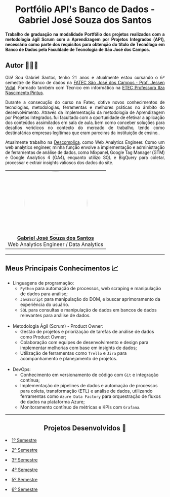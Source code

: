 <html>
<body>
  
 <h1 align="center"> Portfólio API's Banco de Dados - Gabriel José Souza dos Santos</h1>  
  <h4 align="justify" style="font-family:roboto;"> Trabalho de graduação na modalidade Portfólio dos projetos realizados com a metodologia ágil Scrum com a Aprendizagem por Projetos Integrados (API), necessário como parte dos requisitos para obtenção do título de Tecnólogo em Banco de Dados pela Faculdade de Tecnologia de São José dos Campos.</h4>
  
  <h2> Autor 🙋🏻‍♂️ </h2>
  
  <p align="justify" style="font-family:roboto;"> Olá! Sou Gabriel Santos, tenho 21 anos e atualmente estou cursando o 6º semestre de Banco de dados na <a href="https://fatecsjc-prd.azurewebsites.net/">FATEC São José dos Campos - Prof. Jessen Vidal</a>. Formado também com Técnico em informática na
  <a href="https://www.etecsjcampos.com.br/">ETEC Professora Ilza Nascimento Pintus</a>.</p>
  <p align="justify" style="font-family:roboto;"> Durante a consecução do curso na Fatec, obtive novos conhecimentos de tecnologias, metodologias, ferramentas e melhores práticas no âmbito do desenvolvimento. Através da implementação da metodologia de Aprendizagem por Projetos Integrados, fui facultado com a oportunidade de efetivar a aplicação dos conteúdos assimilados em sala de aula, bem como conceber soluções para desafios verídicos no contexto do mercado de trabalho, tendo como destinatárias empresas legítimas que eram parceiras da instituição de ensino.. </p>
  <p align="justify" style="font-family:roboto;"> Atualmente trabalho na <a href="https://www.linkedin.com/school/descomplica/">Descomplica</a>, como Web Analytics Engineer. Como um web analytics engineer, minha função envolve a implementação e administração de ferramentas de análise de dados, como Mixpanel, Google Tag Manager (GTM) e Google Analytics 4 (GA4), enquanto utilizo SQL e BigQuery para coletar, processar e extrair insights valiosos dos dados do site.</p>
  
  <table align="center">
   <tr>
    <td align="center"><a href="https://www.linkedin.com/in/gabriel-santos-87922b170/"><img style="border-radius: 50%;" src="https://avatars.githubusercontent.com/u/48994698?s=400&u=1d94da1053817722a00bc35ad3d0a91eff0bd88e&v=4" width="200px;" alt=""/><br/><b>Gabriel José Souza dos Santos</b></a>
      <br/>
      Web Analytics Engineer / Data Analytics 
     </td>
   </tr>
  </table>
  
---

<h2> Meus Principais Conhecimentos 📈</h2>
<ul>
  <li>Linguagens de programação:
  <ul>
    <li><code>Python</code> para automação de processos, web scraping e manipulação de dados para análise;</li>
    <li><code>JavaScript</code> para manipulação do DOM, e buscar aprimoramento da experiência do usuário.</li>
    <li><code>SQL</code> para consultas e manipulação de dados em bancos de dados relevantes para análise de dados.</li>
    </ul></li>
  <br>
  <li> Metodologia Ágil (Scrum) - Product Owner:
  <ul> 
    <li>Gestão de projetos e priorização de tarefas de análise de dados como Product Owner;</li>
    <li>Colaboração com equipes de desenvolvimento e design para implementar melhorias com base em insights de dados;</li>
    <li>Utilização de ferramentas como <code>Trello</code> e <code>Jira</code> para acompanhamento e planejamento de projetos.</li> 
    </ul></li>
  <br>
  <li> DevOps:
  <ul> 
    <li>Conhecimento em versionamento de código com <code>Git</code> e integração contínua;</li>
    <li>Implementação de pipelines de dados e automação de processos para coleta, transformação (ETL) e análise de dados, utilizando ferramentas como <code>Azure Data Factory</code> para orquestração de fluxos de dados na plataforma Azure;</li>
     <li>Monitoramento contínuo de métricas e KPIs com <code>Grafana</code>.</li>
    </ul></li>
  </ul>

---


 <h2 align="center">  Projetos Desenvolvidos 📁</h2>
 
   <p align="justify" style="font-family:roboto;"><li><a href="https://github.com/gabrieljssantos/bertoti/blob/main/metodologiaCientifica/1Semestre.md">1º Semestre</a></li></p>
   <p align="justify" style="font-family:roboto;"><li><a href="https://github.com/gabrieljssantos/bertoti/blob/main/metodologiaCientifica/2Semestre.md">2º Semestre</a></li></p>
   <p align="justify" style="font-family:roboto;"><li><a href="https://github.com/gabrieljssantos/bertoti/blob/main/metodologiaCientifica/3Semestre.md">3º Semestre</a></li></p>
   <p align="justify" style="font-family:roboto;"><li><a href="https://github.com/gabrieljssantos/bertoti/blob/main/metodologiaCientifica/4Semestre.md">4º Semestre</a></li></p>
   <p align="justify" style="font-family:roboto;"><li><a href="https://github.com/gabrieljssantos/bertoti/blob/main/metodologiaCientifica/5Semestre.md">5º Semestre</a></li></p>
   <p align="justify" style="font-family:roboto;"><li><a href="https://github.com/gabrieljssantos/bertoti/blob/main/metodologiaCientifica/6Semestre.md">6º Semestre</a></li></p>

</body>
</html>
